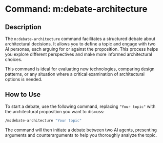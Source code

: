 # Command: m:debate-architecture

## Description

The `m:debate-architecture` command facilitates a structured debate about architectural decisions. It allows you to define a topic and engage with two AI personas, each arguing for or against the proposition. This process helps you explore different perspectives and make more informed architectural choices.

This command is ideal for evaluating new technologies, comparing design patterns, or any situation where a critical examination of architectural options is needed.

## How to Use

To start a debate, use the following command, replacing `"Your topic"` with the architectural proposition you want to discuss:

```bash
/m:debate-architecture "Your topic"
```

The command will then initiate a debate between two AI agents, presenting arguments and counterarguments to help you thoroughly analyze the topic.
